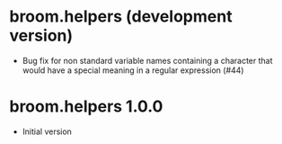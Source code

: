 # broom.helpers (development version)

* Bug fix for non standard variable names containing
  a character that would have a special meaning in
  a regular expression (#44)

# broom.helpers 1.0.0

* Initial version
